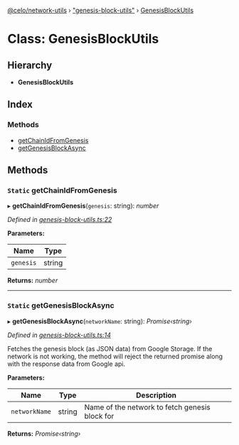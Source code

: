 [@celo/network-utils](../README.md) › ["genesis-block-utils"](../modules/_genesis_block_utils_.md) › [GenesisBlockUtils](_genesis_block_utils_.genesisblockutils.md)

# Class: GenesisBlockUtils

## Hierarchy

* **GenesisBlockUtils**

## Index

### Methods

* [getChainIdFromGenesis](_genesis_block_utils_.genesisblockutils.md#static-getchainidfromgenesis)
* [getGenesisBlockAsync](_genesis_block_utils_.genesisblockutils.md#static-getgenesisblockasync)

## Methods

### `Static` getChainIdFromGenesis

▸ **getChainIdFromGenesis**(`genesis`: string): *number*

*Defined in [genesis-block-utils.ts:22](https://github.com/celo-org/celo-monorepo/blob/master/packages/sdk/network-utils/src/genesis-block-utils.ts#L22)*

**Parameters:**

Name | Type |
------ | ------ |
`genesis` | string |

**Returns:** *number*

___

### `Static` getGenesisBlockAsync

▸ **getGenesisBlockAsync**(`networkName`: string): *Promise‹string›*

*Defined in [genesis-block-utils.ts:14](https://github.com/celo-org/celo-monorepo/blob/master/packages/sdk/network-utils/src/genesis-block-utils.ts#L14)*

Fetches the genesis block (as JSON data) from Google Storage.
If the network is not working, the method will reject the returned promise
along with the response data from Google api.

**Parameters:**

Name | Type | Description |
------ | ------ | ------ |
`networkName` | string | Name of the network to fetch genesis block for  |

**Returns:** *Promise‹string›*
